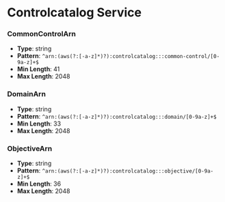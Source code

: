 # Controlcatalog Service

### CommonControlArn
- **Type**: string
- **Pattern**: `^arn:(aws(?:[-a-z]*)?):controlcatalog:::common-control/[0-9a-z]+$`
- **Min Length**: 41
- **Max Length**: 2048

### DomainArn
- **Type**: string
- **Pattern**: `^arn:(aws(?:[-a-z]*)?):controlcatalog:::domain/[0-9a-z]+$`
- **Min Length**: 33
- **Max Length**: 2048

### ObjectiveArn
- **Type**: string
- **Pattern**: `^arn:(aws(?:[-a-z]*)?):controlcatalog:::objective/[0-9a-z]+$`
- **Min Length**: 36
- **Max Length**: 2048

